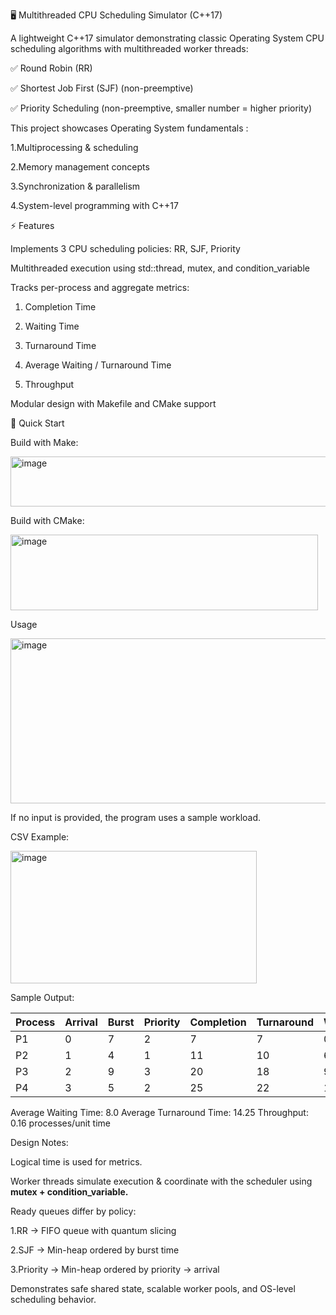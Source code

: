 🖥️ Multithreaded CPU Scheduling Simulator (C++17)

A lightweight C++17 simulator demonstrating classic Operating System CPU scheduling algorithms with multithreaded worker threads:

✅ Round Robin (RR)

✅ Shortest Job First (SJF) (non-preemptive)

✅ Priority Scheduling (non-preemptive, smaller number = higher priority)

This project showcases Operating System fundamentals :

1.Multiprocessing & scheduling

2.Memory management concepts

3.Synchronization & parallelism

4.System-level programming with C++17

⚡ Features


Implements 3 CPU scheduling policies: RR, SJF, Priority

Multithreaded execution using std::thread, mutex, and condition_variable

Tracks per-process and aggregate metrics:

  1. Completion Time

  2. Waiting Time

  3. Turnaround Time

  4. Average Waiting / Turnaround Time

  5. Throughput

Modular design with Makefile and CMake support

🚀 Quick Start

Build with Make:

<img width="639" height="80" alt="image" src="https://github.com/user-attachments/assets/a60521dc-0dfe-4303-bd6b-7eebb45fd2dd" />


Build with CMake:


<img width="492" height="121" alt="image" src="https://github.com/user-attachments/assets/afc9ac4a-809f-4c28-8a73-0f90d3abd91f" />

Usage

<img width="975" height="264" alt="image" src="https://github.com/user-attachments/assets/53a4590d-078a-47c1-b19a-fe6e8861f58c" />

If no input is provided, the program uses a sample workload.

CSV Example:

<img width="394" height="212" alt="image" src="https://github.com/user-attachments/assets/dbb20b20-7929-4f42-84dd-797a6d7c3abb" />

Sample Output:

| Process | Arrival | Burst | Priority | Completion | Turnaround | Waiting |
| ------- | ------- | ----- | -------- | ---------- | ---------- | ------- |
| P1      | 0       | 7     | 2        | 7          | 7          | 0       |
| P2      | 1       | 4     | 1        | 11         | 10         | 6       |
| P3      | 2       | 9     | 3        | 20         | 18         | 9       |
| P4      | 3       | 5     | 2        | 25         | 22         | 17      |

Average Waiting Time: 8.0
Average Turnaround Time: 14.25
Throughput: 0.16 processes/unit time

Design Notes:

Logical time is used for metrics.

Worker threads simulate execution & coordinate with the scheduler using **mutex + condition_variable.**

Ready queues differ by policy:

   1.RR → FIFO queue with quantum slicing

   2.SJF → Min-heap ordered by burst time

   3.Priority → Min-heap ordered by priority → arrival

Demonstrates safe shared state, scalable worker pools, and OS-level scheduling behavior.


